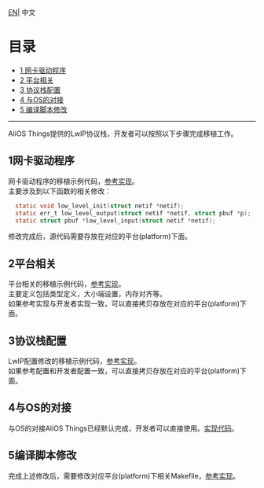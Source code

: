 [EN](AliOS-Things-LwIP-Porting-Guide)| 中文

# 目录

  * [1 网卡驱动程序](#1网卡驱动程序)
  * [2 平台相关](#2平台相关)
  * [3 协议栈配置](#3协议栈配置)
  * [4 与OS的对接](#4与OS的对接)
  * [5 编译脚本修改](#5编译脚本修改)

------

AliOS Things提供的LwIP协议栈，开发者可以按照以下步骤完成移植工作。

## 1网卡驱动程序  
网卡驱动程序的移植示例代码，[参考实现](https://github.com/alibaba/AliOS-Things/blob/master/kernel/protocols/net/netif/ethernetif.c)。  
主要涉及到以下函数的相关修改：

```c
  static void low_level_init(struct netif *netif);
  static err_t low_level_output(struct netif *netif, struct pbuf *p);
  static struct pbuf *low_level_input(struct netif *netif);
```

修改完成后，源代码需要存放在对应的平台(platform)下面。  

## 2平台相关  
平台相关的移植示例代码，[参考实现](https://github.com/alibaba/AliOS-Things/blob/master/platform/mcu/moc108/include/lwip-2.0.2/port/arch/cc.h)。  
主要定义包括类型定义，大小端设置，内存对齐等。  
如果参考实现与开发者实现一致，可以直接拷贝存放在对应的平台(platform)下面。  

## 3协议栈配置
LwIP配置修改的移植示例代码，[参考实现](https://github.com/alibaba/AliOS-Things/blob/master/platform/mcu/moc108/include/lwip-2.0.2/port/lwipopts.h)。  
如果参考配置和开发者配置一致，可以直接拷贝存放在对应的平台(platform)下面。  

## 4与OS的对接  
与OS的对接AliOS Things已经默认完成，开发者可以直接使用。[实现代码](https://github.com/alibaba/AliOS-Things/blob/master/kernel/protocols/net/port/sys_arch.c)。  

## 5编译脚本修改
完成上述修改后，需要修改对应平台(platform)下相关Makefile，[参考实现](https://github.com/alibaba/AliOS-Things/blob/master/platform/mcu/moc108/moc108.mk)。